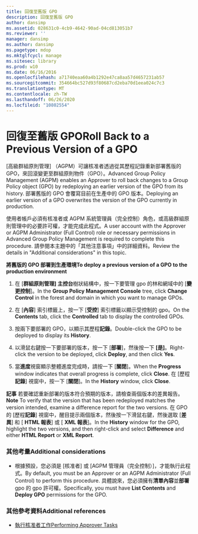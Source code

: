```yaml
---
title: 回復至舊版 GPO
description: 回復至舊版 GPO
author: dansimp
ms.assetid: 028631c0-4cb9-4642-90ad-04cd813051b7
ms.reviewer: ''
manager: dansimp
ms.author: dansimp
ms.pagetype: mdop
ms.mktglfcycl: manage
ms.sitesec: library
ms.prod: w10
ms.date: 06/16/2016
ms.openlocfilehash: a71740eaa60a4b1292e47ca8aa57d4657231ab57
ms.sourcegitcommit: 354664bc527d93f80687cd2eba70d1eea024c7c3
ms.translationtype: MT
ms.contentlocale: zh-TW
ms.lasthandoff: 06/26/2020
ms.locfileid: "10802554"
---
```

# <span data-ttu-id="75b20-103">回復至舊版 GPO</span><span class="sxs-lookup"><span data-stu-id="75b20-103">Roll Back to a Previous Version of a GPO</span></span>


<span data-ttu-id="75b20-104">[高級群組原則管理] （AGPM）可讓核准者透過從其歷程記錄重新部署舊版的 GPO，來回滾變更至群組原則物件（GPO）。</span><span class="sxs-lookup"><span data-stu-id="75b20-104">Advanced Group Policy Management (AGPM) enables an Approver to roll back changes to a Group Policy object (GPO) by redeploying an earlier version of the GPO from its history.</span></span> <span data-ttu-id="75b20-105">部署舊版的 GPO 會覆寫目前在生產中的 GPO 版本。</span><span class="sxs-lookup"><span data-stu-id="75b20-105">Deploying an earlier version of a GPO overwrites the version of the GPO currently in production.</span></span>

<span data-ttu-id="75b20-106">使用者帳戶必須有核准者或 AGPM 系統管理員（完全控制）角色，或高級群組原則管理中的必要許可權，才能完成此程式。</span><span class="sxs-lookup"><span data-stu-id="75b20-106">A user account with the Approver or AGPM Administrator (Full Control) role or necessary permissions in Advanced Group Policy Management is required to complete this procedure.</span></span> <span data-ttu-id="75b20-107">請參閱本主題中的「其他注意事項」中的詳細資料。</span><span class="sxs-lookup"><span data-stu-id="75b20-107">Review the details in "Additional considerations" in this topic.</span></span>

**<span data-ttu-id="75b20-108">將舊版的 GPO 部署到生產環境</span><span class="sxs-lookup"><span data-stu-id="75b20-108">To deploy a previous version of a GPO to the production environment</span></span>**

1.  <span data-ttu-id="75b20-109">在 [**群組原則管理] 主控台**樹狀結構中，按一下要管理 gpo 的林和網域中的 [**變更控制**]。</span><span class="sxs-lookup"><span data-stu-id="75b20-109">In the **Group Policy Management Console** tree, click **Change Control** in the forest and domain in which you want to manage GPOs.</span></span>

2.  <span data-ttu-id="75b20-110">在 [**內容**] 索引標籤上，按一下 [**受控**] 索引標籤以顯示受控制的 gpo。</span><span class="sxs-lookup"><span data-stu-id="75b20-110">On the **Contents** tab, click the **Controlled** tab to display the controlled GPOs.</span></span>

3.  <span data-ttu-id="75b20-111">按兩下要部署的 GPO，以顯示其歷程**記錄**。</span><span class="sxs-lookup"><span data-stu-id="75b20-111">Double-click the GPO to be deployed to display its **History**.</span></span>

4.  <span data-ttu-id="75b20-112">以滑鼠右鍵按一下要部署的版本，按一下 [**部署**]，然後按一下 **[是]**。</span><span class="sxs-lookup"><span data-stu-id="75b20-112">Right-click the version to be deployed, click **Deploy**, and then click **Yes**.</span></span>

5.  <span data-ttu-id="75b20-113">當**進度**視窗顯示整體進度完成時，請按一下 [**關閉**]。</span><span class="sxs-lookup"><span data-stu-id="75b20-113">When the **Progress** window indicates that overall progress is complete, click **Close**.</span></span> <span data-ttu-id="75b20-114">在 [歷程**記錄**] 視窗中，按一下 [**關閉**]。</span><span class="sxs-lookup"><span data-stu-id="75b20-114">In the **History** window, click **Close**.</span></span>

<span data-ttu-id="75b20-115">**記事** 若要確認重新部署的版本符合預期的版本，請檢查兩個版本的差異報告。</span><span class="sxs-lookup"><span data-stu-id="75b20-115">**Note** To verify that the version that has been redeployed matches the version intended, examine a difference report for the two versions.</span></span> <span data-ttu-id="75b20-116">在 GPO 的 [歷程**記錄**] 視窗中，醒目提示兩個版本，然後按一下滑鼠右鍵，然後選取 [**差異**] 和 [ **HTML 報表**] 或 [ **XML 報表**]。</span><span class="sxs-lookup"><span data-stu-id="75b20-116">In the **History** window for the GPO, highlight the two versions, and then right-click and select **Difference** and either **HTML Report** or **XML Report**.</span></span>

 

### <span data-ttu-id="75b20-117">其他考量</span><span class="sxs-lookup"><span data-stu-id="75b20-117">Additional considerations</span></span>

-   <span data-ttu-id="75b20-118">根據預設，您必須是 [核准者] 或 [AGPM 管理員（完全控制）]，才能執行此程式。</span><span class="sxs-lookup"><span data-stu-id="75b20-118">By default, you must be an Approver or an AGPM Administrator (Full Control) to perform this procedure.</span></span> <span data-ttu-id="75b20-119">具體說來，您必須擁有**清單內容**並**部署**gpo 的 gpo 許可權。</span><span class="sxs-lookup"><span data-stu-id="75b20-119">Specifically, you must have **List Contents** and **Deploy GPO** permissions for the GPO.</span></span>

### <span data-ttu-id="75b20-120">其他參考資料</span><span class="sxs-lookup"><span data-stu-id="75b20-120">Additional references</span></span>

-   [<span data-ttu-id="75b20-121">執行核准者工作</span><span class="sxs-lookup"><span data-stu-id="75b20-121">Performing Approver Tasks</span></span>](performing-approver-tasks.md)

 

 





